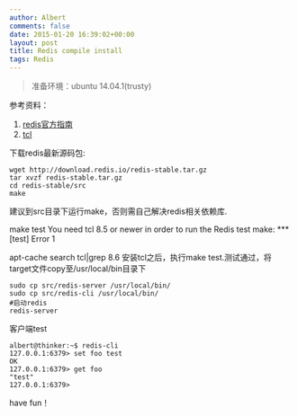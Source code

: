 ```yaml
---
author: Albert
comments: false
date: 2015-01-20 16:39:02+00:00
layout: post
title: Redis compile install
tags: Redis
---
```


> 准备环境：ubuntu 14.04.1(trusty)

参考资料：

  1. [redis官方指南](http://redis.io/topics/quickstart)
  2. [tcl](http://www.linuxfromscratch.org/blfs/view/cvs/general/tcl.html)

下载redis最新源码包:
    
    wget http://download.redis.io/redis-stable.tar.gz
    tar xvzf redis-stable.tar.gz
    cd redis-stable/src
    make

建议到src目录下运行make，否则需自己解决redis相关依赖库.

make test
You need tcl 8.5 or newer in order to run the Redis test
make: *** [test] Error 1

apt-cache search tcl|grep 8.6
安装tcl之后，执行make test.测试通过，将target文件copy至/usr/local/bin目录下

    sudo cp src/redis-server /usr/local/bin/
    sudo cp src/redis-cli /usr/local/bin/
    #启动redis
    redis-server

客户端test
    
    albert@thinker:~$ redis-cli 
    127.0.0.1:6379> set foo test
    OK
    127.0.0.1:6379> get foo
    "test"
    127.0.0.1:6379>

have fun！
